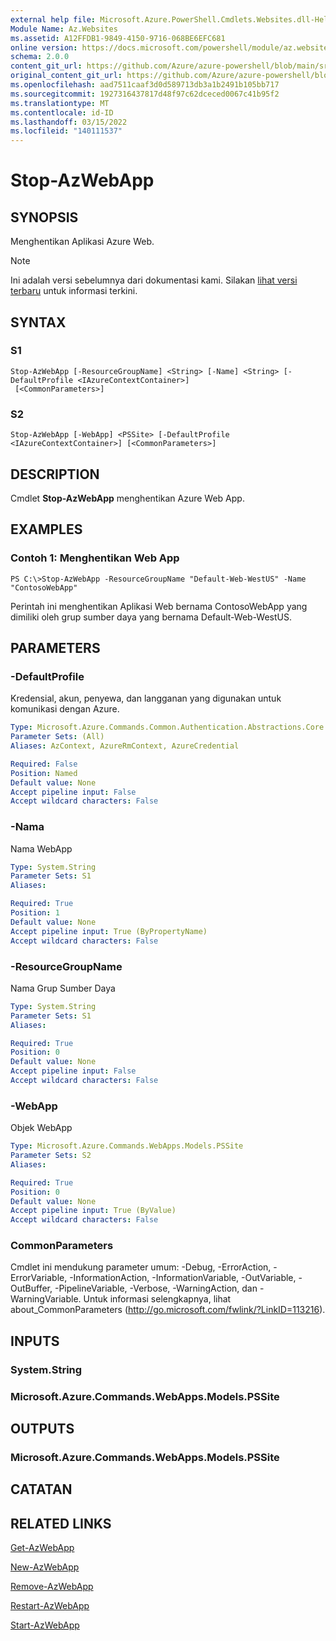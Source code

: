 ```yaml
---
external help file: Microsoft.Azure.PowerShell.Cmdlets.Websites.dll-Help.xml
Module Name: Az.Websites
ms.assetid: A12FFDB1-9849-4150-9716-068BE6EFC681
online version: https://docs.microsoft.com/powershell/module/az.websites/stop-azwebapp
schema: 2.0.0
content_git_url: https://github.com/Azure/azure-powershell/blob/main/src/Websites/Websites/help/Stop-AzWebApp.md
original_content_git_url: https://github.com/Azure/azure-powershell/blob/main/src/Websites/Websites/help/Stop-AzWebApp.md
ms.openlocfilehash: aad7511caaf3d0d589713db3a1b2491b105bb717
ms.sourcegitcommit: 1927316437817d48f97c62dceced0067c41b95f2
ms.translationtype: MT
ms.contentlocale: id-ID
ms.lasthandoff: 03/15/2022
ms.locfileid: "140111537"
---
```

# Stop-AzWebApp

## SYNOPSIS
Menghentikan Aplikasi Azure Web.

> [!NOTE]
>Ini adalah versi sebelumnya dari dokumentasi kami. Silakan [lihat versi terbaru](/powershell/module/az.websites/stop-azwebapp) untuk informasi terkini.

## SYNTAX

### S1
```
Stop-AzWebApp [-ResourceGroupName] <String> [-Name] <String> [-DefaultProfile <IAzureContextContainer>]
 [<CommonParameters>]
```

### S2
```
Stop-AzWebApp [-WebApp] <PSSite> [-DefaultProfile <IAzureContextContainer>] [<CommonParameters>]
```

## DESCRIPTION
Cmdlet **Stop-AzWebApp** menghentikan Azure Web App.

## EXAMPLES

### Contoh 1: Menghentikan Web App
```
PS C:\>Stop-AzWebApp -ResourceGroupName "Default-Web-WestUS" -Name "ContosoWebApp"
```

Perintah ini menghentikan Aplikasi Web bernama ContosoWebApp yang dimiliki oleh grup sumber daya yang bernama Default-Web-WestUS.

## PARAMETERS

### -DefaultProfile
Kredensial, akun, penyewa, dan langganan yang digunakan untuk komunikasi dengan Azure.

```yaml
Type: Microsoft.Azure.Commands.Common.Authentication.Abstractions.Core.IAzureContextContainer
Parameter Sets: (All)
Aliases: AzContext, AzureRmContext, AzureCredential

Required: False
Position: Named
Default value: None
Accept pipeline input: False
Accept wildcard characters: False
```

### -Nama
Nama WebApp

```yaml
Type: System.String
Parameter Sets: S1
Aliases:

Required: True
Position: 1
Default value: None
Accept pipeline input: True (ByPropertyName)
Accept wildcard characters: False
```

### -ResourceGroupName
Nama Grup Sumber Daya

```yaml
Type: System.String
Parameter Sets: S1
Aliases:

Required: True
Position: 0
Default value: None
Accept pipeline input: False
Accept wildcard characters: False
```

### -WebApp
Objek WebApp

```yaml
Type: Microsoft.Azure.Commands.WebApps.Models.PSSite
Parameter Sets: S2
Aliases:

Required: True
Position: 0
Default value: None
Accept pipeline input: True (ByValue)
Accept wildcard characters: False
```

### CommonParameters
Cmdlet ini mendukung parameter umum: -Debug, -ErrorAction, -ErrorVariable, -InformationAction, -InformationVariable, -OutVariable, -OutBuffer, -PipelineVariable, -Verbose, -WarningAction, dan -WarningVariable. Untuk informasi selengkapnya, lihat about_CommonParameters (http://go.microsoft.com/fwlink/?LinkID=113216).

## INPUTS

### System.String

### Microsoft.Azure.Commands.WebApps.Models.PSSite

## OUTPUTS

### Microsoft.Azure.Commands.WebApps.Models.PSSite

## CATATAN

## RELATED LINKS

[Get-AzWebApp](./Get-AzWebApp.md)

[New-AzWebApp](./New-AzWebApp.md)

[Remove-AzWebApp](./Remove-AzWebApp.md)

[Restart-AzWebApp](./Restart-AzWebApp.md)

[Start-AzWebApp](./Start-AzWebApp.md)


